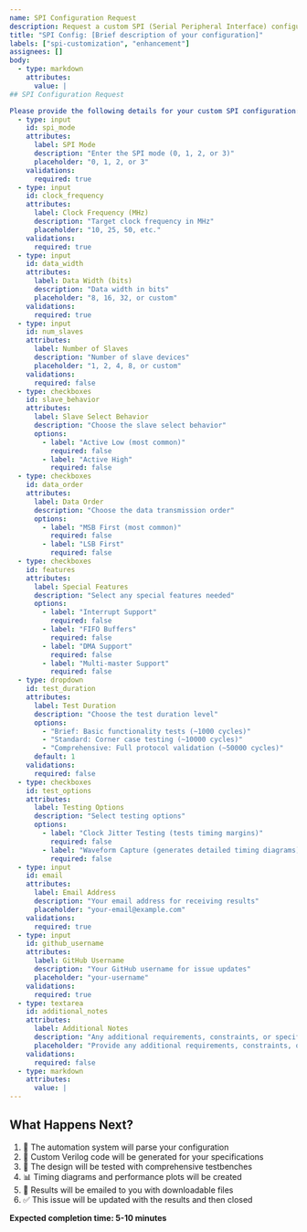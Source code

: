 ```yaml
---
name: SPI Configuration Request
description: Request a custom SPI (Serial Peripheral Interface) configuration
title: "SPI Config: [Brief description of your configuration]"
labels: ["spi-customization", "enhancement"]
assignees: []
body:
  - type: markdown
    attributes:
      value: |
## SPI Configuration Request

Please provide the following details for your custom SPI configuration:
  - type: input
    id: spi_mode
    attributes:
      label: SPI Mode
      description: "Enter the SPI mode (0, 1, 2, or 3)"
      placeholder: "0, 1, 2, or 3"
    validations:
      required: true
  - type: input
    id: clock_frequency
    attributes:
      label: Clock Frequency (MHz)
      description: "Target clock frequency in MHz"
      placeholder: "10, 25, 50, etc."
    validations:
      required: true
  - type: input
    id: data_width
    attributes:
      label: Data Width (bits)
      description: "Data width in bits"
      placeholder: "8, 16, 32, or custom"
    validations:
      required: true
  - type: input
    id: num_slaves
    attributes:
      label: Number of Slaves
      description: "Number of slave devices"
      placeholder: "1, 2, 4, 8, or custom"
    validations:
      required: false
  - type: checkboxes
    id: slave_behavior
    attributes:
      label: Slave Select Behavior
      description: "Choose the slave select behavior"
      options:
        - label: "Active Low (most common)"
          required: false
        - label: "Active High"
          required: false
  - type: checkboxes
    id: data_order
    attributes:
      label: Data Order
      description: "Choose the data transmission order"
      options:
        - label: "MSB First (most common)"
          required: false
        - label: "LSB First"
          required: false
  - type: checkboxes
    id: features
    attributes:
      label: Special Features
      description: "Select any special features needed"
      options:
        - label: "Interrupt Support"
          required: false
        - label: "FIFO Buffers"
          required: false
        - label: "DMA Support"
          required: false
        - label: "Multi-master Support"
          required: false
  - type: dropdown
    id: test_duration
    attributes:
      label: Test Duration
      description: "Choose the test duration level"
      options:
        - "Brief: Basic functionality tests (~1000 cycles)"
        - "Standard: Corner case testing (~10000 cycles)"
        - "Comprehensive: Full protocol validation (~50000 cycles)"
      default: 1
    validations:
      required: false
  - type: checkboxes
    id: test_options
    attributes:
      label: Testing Options
      description: "Select testing options"
      options:
        - label: "Clock Jitter Testing (tests timing margins)"
          required: false
        - label: "Waveform Capture (generates detailed timing diagrams)"
          required: false
  - type: input
    id: email
    attributes:
      label: Email Address
      description: "Your email address for receiving results"
      placeholder: "your-email@example.com"
    validations:
      required: true
  - type: input
    id: github_username
    attributes:
      label: GitHub Username
      description: "Your GitHub username for issue updates"
      placeholder: "your-username"
    validations:
      required: true
  - type: textarea
    id: additional_notes
    attributes:
      label: Additional Notes
      description: "Any additional requirements, constraints, or specific use cases"
      placeholder: "Provide any additional requirements, constraints, or specific use cases for this SPI configuration"
    validations:
      required: false
  - type: markdown
    attributes:
      value: |
---
```


## What Happens Next?

1. 🤖 The automation system will parse your configuration
2. 🔧 Custom Verilog code will be generated for your specifications
3. 🧪 The design will be tested with comprehensive testbenches
4. 📊 Timing diagrams and performance plots will be created
5. 📧 Results will be emailed to you with downloadable files
6. ✅ This issue will be updated with the results and then closed

**Expected completion time: 5-10 minutes**
